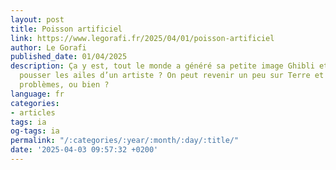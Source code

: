 ```yaml
---
layout: post
title: Poisson artificiel
link: https://www.legorafi.fr/2025/04/01/poisson-artificiel
author: Le Gorafi
published_date: 01/04/2025
description: Ça y est, tout le monde a généré sa petite image Ghibli et s’est senti
  pousser les ailes d’un artiste ? On peut revenir un peu sur Terre et parler de vrais
  problèmes, ou bien ?
language: fr
categories:
- articles
tags: ia
og-tags: ia
permalink: "/:categories/:year/:month/:day/:title/"
date: '2025-04-03 09:57:32 +0200'
---
```

